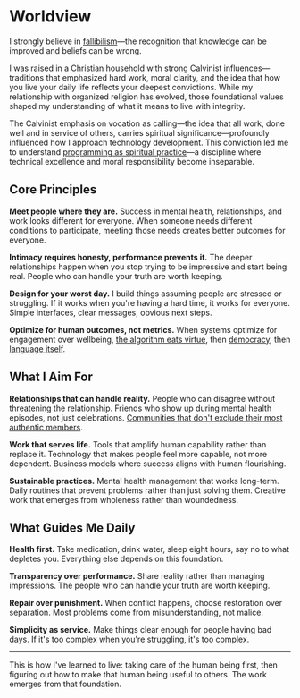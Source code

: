 # Worldview

I strongly believe in [fallibilism](/essays/2009-01-fallibilism)—the recognition that knowledge can be improved and beliefs can be wrong.

I was raised in a Christian household with strong Calvinist influences—traditions that emphasized hard work, moral clarity, and the idea that how you live your daily life reflects your deepest convictions. While my relationship with organized religion has evolved, those foundational values shaped my understanding of what it means to live with integrity.

The Calvinist emphasis on vocation as calling—the idea that all work, done well and in service of others, carries spiritual significance—profoundly influenced how I approach technology development. This conviction led me to understand [programming as spiritual practice](/essays/2025-08-26-programming_as_spiritual_practice)—a discipline where technical excellence and moral responsibility become inseparable.

## Core Principles

**Meet people where they are.** Success in mental health, relationships, and work looks different for everyone. When someone needs different conditions to participate, meeting those needs creates better outcomes for everyone.

**Intimacy requires honesty, performance prevents it.** The deeper relationships happen when you stop trying to be impressive and start being real. People who can handle your truth are worth keeping.

**Design for your worst day.** I build things assuming people are stressed or struggling. If it works when you're having a hard time, it works for everyone. Simple interfaces, clear messages, obvious next steps.

**Optimize for human outcomes, not metrics.** When systems optimize for engagement over wellbeing, [the algorithm eats virtue](/essays/2025-08-26-the_algorithm_eats_virtue), then [democracy](/essays/2025-08-27-the_algorithm_eats_democracy), then [language itself](/essays/2025-08-27-the_algorithm_eats_language).

## What I Aim For

**Relationships that can handle reality.** People who can disagree without threatening the relationship. Friends who show up during mental health episodes, not just celebrations. [Communities that don't exclude their most authentic members](/essays/2025-08-25-when-values-eat-their-young).

**Work that serves life.** Tools that amplify human capability rather than replace it. Technology that makes people feel more capable, not more dependent. Business models where success aligns with human flourishing.

**Sustainable practices.** Mental health management that works long-term. Daily routines that prevent problems rather than just solving them. Creative work that emerges from wholeness rather than woundedness.

## What Guides Me Daily

**Health first.** Take medication, drink water, sleep eight hours, say no to what depletes you. Everything else depends on this foundation.

**Transparency over performance.** Share reality rather than managing impressions. The people who can handle your truth are worth keeping.

**Repair over punishment.** When conflict happens, choose restoration over separation. Most problems come from misunderstanding, not malice.

**Simplicity as service.** Make things clear enough for people having bad days. If it's too complex when you're struggling, it's too complex.

---

This is how I've learned to live: taking care of the human being first, then figuring out how to make that human being useful to others. The work emerges from that foundation.